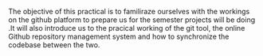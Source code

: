 The objective of this practical is to familiraze ourselves with the workings on the github platform to prepare us for the semester projects will be doing .It will also introduce us to the pracical working of the git tool, the online Github repository management system and how to synchronize the codebase between the two.

